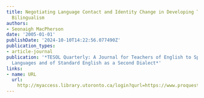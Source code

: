 ```yaml
---
title: Negotiating Language Contact and Identity Change in Developing Tibetan-English
  Bilingualism
authors:
- Seonaigh MacPherson
date: '2005-01-01'
publishDate: '2024-10-10T14:22:56.077490Z'
publication_types:
- article-journal
publication: '*TESOL Quarterly: A Journal for Teachers of English to Speakers of Other
  Languages and of Standard English as a Second Dialect*'
links:
- name: URL
  url: 
    http://myaccess.library.utoronto.ca/login?qurl=https://www.proquest.com/docview/62012390?accountid=14771&bdid=38382&_bd=21JeA9BIiJbwM5dxsDRXWW%2B3cp0%3D
---
```

